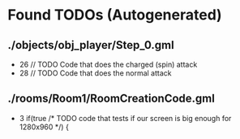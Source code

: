 # Found TODOs (Autogenerated)
## ./objects/obj_player/Step_0.gml
* 26 		// TODO  Code that does the charged (spin) attack
* 28 		// TODO  Code that does the normal attack

## ./rooms/Room1/RoomCreationCode.gml
* 3 if(true /* TODO  code that tests if our screen is big enough for 1280x960 */) {

